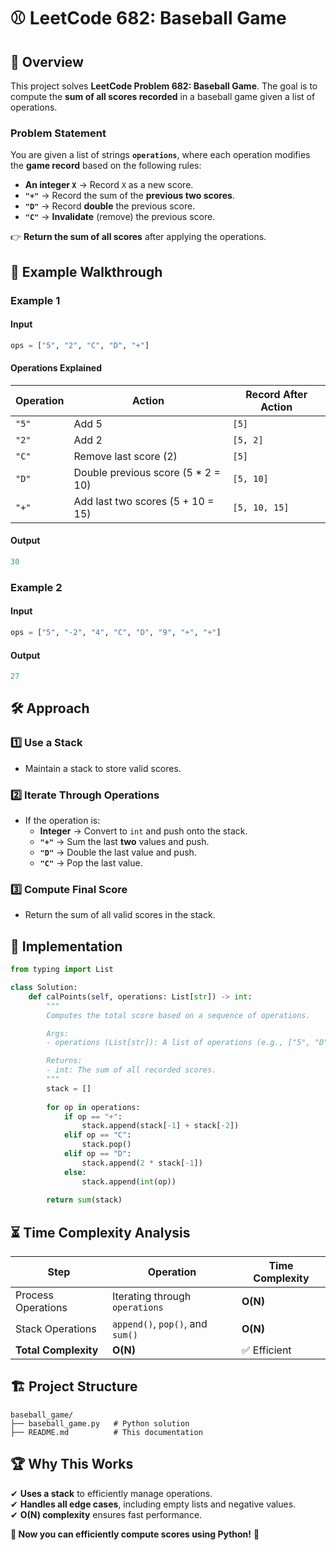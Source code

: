 # ⚾ **LeetCode 682: Baseball Game**

## 📌 **Overview**
This project solves **LeetCode Problem 682: Baseball Game**. The goal is to compute the **sum of all scores recorded** in a baseball game given a list of operations.

### **Problem Statement**
You are given a list of strings **`operations`**, where each operation modifies the **game record** based on the following rules:

- **An integer `X`** → Record `X` as a new score.
- **`"+"`** → Record the sum of the **previous two scores**.
- **`"D"`** → Record **double** the previous score.
- **`"C"`** → **Invalidate** (remove) the previous score.

👉 **Return the sum of all scores** after applying the operations.

## 🎯 **Example Walkthrough**

### **Example 1**
#### **Input**
```python
ops = ["5", "2", "C", "D", "+"]
```

#### **Operations Explained**
| Operation | Action | Record After Action |
|-----------|--------|---------------------|
| `"5"`  | Add 5 | `[5]` |
| `"2"`  | Add 2 | `[5, 2]` |
| `"C"`  | Remove last score (2) | `[5]` |
| `"D"`  | Double previous score (5 * 2 = 10) | `[5, 10]` |
| `"+"`  | Add last two scores (5 + 10 = 15) | `[5, 10, 15]` |

#### **Output**
```python
30
```

### **Example 2**
#### **Input**
```python
ops = ["5", "-2", "4", "C", "D", "9", "+", "+"]
```

#### **Output**
```python
27
```

## 🛠 **Approach**
### **1️⃣ Use a Stack**
- Maintain a stack to store valid scores.

### **2️⃣ Iterate Through Operations**
- If the operation is:
  - **Integer** → Convert to `int` and push onto the stack.
  - **`"+"`** → Sum the last **two** values and push.
  - **`"D"`** → Double the last value and push.
  - **`"C"`** → Pop the last value.

### **3️⃣ Compute Final Score**
- Return the sum of all valid scores in the stack.

## 🚀 **Implementation**
```python
from typing import List

class Solution:
    def calPoints(self, operations: List[str]) -> int:
        """
        Computes the total score based on a sequence of operations.

        Args:
        - operations (List[str]): A list of operations (e.g., ["5", "D", "C", "+"]).

        Returns:
        - int: The sum of all recorded scores.
        """
        stack = []
        
        for op in operations:
            if op == "+":
                stack.append(stack[-1] + stack[-2])
            elif op == "C":
                stack.pop()
            elif op == "D":
                stack.append(2 * stack[-1])
            else:
                stack.append(int(op))
        
        return sum(stack)
```

## ⏳ **Time Complexity Analysis**
| Step | Operation | Time Complexity |
|------|------------|----------------|
| Process Operations | Iterating through `operations` | **O(N)** |
| Stack Operations | `append()`, `pop()`, and `sum()` | **O(N)** |
| **Total Complexity** | **O(N)** | ✅ Efficient |

## 🏗 **Project Structure**
```
baseball_game/
├── baseball_game.py   # Python solution
├── README.md          # This documentation
```

## 🏆 **Why This Works**
✔ **Uses a stack** to efficiently manage operations.  
✔ **Handles all edge cases**, including empty lists and negative values.  
✔ **O(N) complexity** ensures fast performance.  

**🎯 Now you can efficiently compute scores using Python!** 🚀